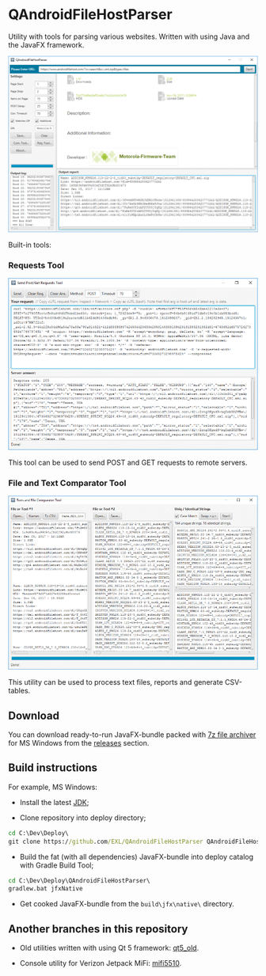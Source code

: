QAndroidFileHostParser
======================

Utility with tools for parsing various websites. Written with using Java and the JavaFX framework.

![Windows 10 QAndroidFileHostParser](images/QAndroidFileHostParser-JavaFX.png)

Built-in tools:

### Requests Tool

![Windows 10 Requests Tool](images/RequestsTool-JavaFX.png)

This tool can be used to send POST and GET requests to remote servers.

### File and Text Comparator Tool

![Windows 10 Comparator Tool](images/ComparatorTool-JavaFX.png)

This utility can be used to process text files, reports and generate CSV-tables.

## Download

You can download ready-to-run JavaFX-bundle packed with [7z file archiver](http://www.7-zip.org/) for MS Windows from the [releases](https://github.com/EXL/QAndroidFileHostParser/releases) section.

## Build instructions

For example, MS Windows:

* Install the latest [JDK](http://www.oracle.com/technetwork/java/javase/downloads/index.html);

* Clone repository into deploy directory;

```bat
cd C:\Dev\Deploy\
git clone https://github.com/EXL/QAndroidFileHostParser QAndroidFileHostParser
```

* Build the fat (with all dependencies) JavaFX-bundle into deploy catalog with Gradle Build Tool;

```bat
cd C:\Dev\Deploy\QAndroidFileHostParser\
gradlew.bat jfxNative
```

* Get cooked JavaFX-bundle from the `build\jfx\native\` directory.

## Another branches in this repository

* Old utilities written with using Qt 5 framework: [qt5_old](https://github.com/EXL/QAndroidFileHostParser/tree/qt5_old).

* Console utility for Verizon Jetpack MiFi: [mifi5510](https://github.com/EXL/QAndroidFileHostParser/tree/mifi5510).
